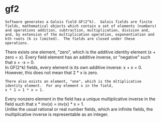 gf2
===

    Software generates a Galois field GF(2^k).  Galois fields are finite fields, mathematical objects which contain a set of elements (numbers) and operations addition, subtraction, multiplication, division and, and, by extension of the multiplication operation, exponentiation and kth roots (k is limited).  The fields are closed under these operations.  

There exists one element, "zero", which is the additive identity element (x + zero = x).  Every field element has an additive inverse, or "negative" such that 
    x + -x = 0.  
In GF(2^k) fields, every element is its own additive inverse: 
    x + x = 0.  
However, this does not mean that 2 * x is zero. 

    There also exists an element, "one", which is the mltiplicative identity element.  For any element x in the field, 
    x * 1 = 1 * x = 1.  
Every nonzero element in the field has a unique multiplicative inverse in the field such that 
    x * inv(x) = inv(x) * x = 1.  
Unlike the usual rational or real number fields, which are infinite fields, the multiplicative inverse is representable as an integer.  

